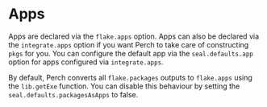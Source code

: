 # Apps

Apps are declared via the `flake.apps` option. Apps can also be declared via the
`integrate.apps` option if you want Perch to take care of constructing `pkgs`
for you. You can configure the default app via the `seal.defaults.app` option
for apps configured via `integrate.apps`.

By default, Perch converts all `flake.packages` outputs to `flake.apps` using
the `lib.getExe` function. You can disable this behaviour by setting the
`seal.defaults.packagesAsApps` to false.
